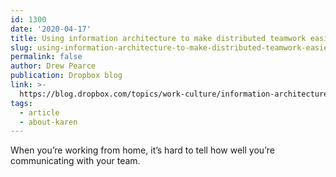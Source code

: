 ```yaml
---
id: 1300
date: '2020-04-17'
title: Using information architecture to make distributed teamwork easier
slug: using-information-architecture-to-make-distributed-teamwork-easier
permalink: false
author: Drew Pearce
publication: Dropbox blog
link: >-
  https://blog.dropbox.com/topics/work-culture/information-architecture-for-distributed-work
tags:
  - article
  - about-karen
---
```

When you’re working from home, it’s hard to tell how well you’re communicating with your team.
